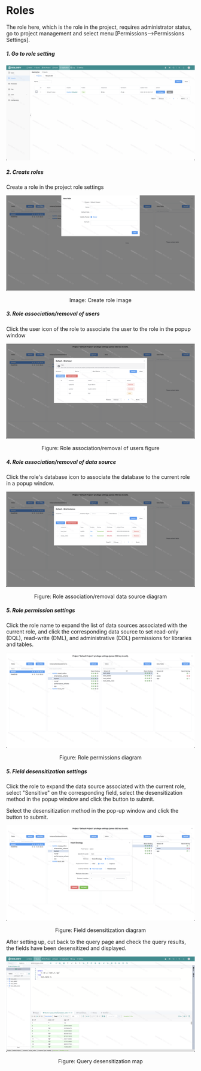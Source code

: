 # Roles

The role here, which is the role in the project, requires administrator status, go to project management and select menu [Permissions-->Permissions Settings].



##### 1. Go to role setting

![image-20210817132755887](./img/role1.png)

##### 2. Create roles

Create a role in the project role settings

![image-20210817133031348](./img/role2.png)
<center>Image: Create role image</center>







##### 3. Role association/removal of users

Click the user icon of the role to associate the user to the role in the popup window

![image-20210817133322598](./img/role3.png)
<center>Figure: Role association/removal of users figure</center>



##### 4. Role association/removal of data source

Click the role's database icon to associate the database to the current role in a popup window.

![image-20210817133922906](./img/role4.png)
<center>Figure: Role association/removal data source diagram</center>



##### 5. Role permission settings
Click the role name to expand the list of data sources associated with the current role, and click the corresponding data source to set read-only (DQL), read-write (DML), and administrative (DDL) permissions for libraries and tables.

![image-20210817134355068](./img/role5.png)
<center>Figure: Role permissions diagram</center>


##### 5. Field desensitization settings

Click the role to expand the data source associated with the current role, select "Sensitive" on the corresponding field, select the desensitization method in the popup window and click the button to submit.

Select the desensitization method in the pop-up window and click the button to submit.

![image-20210817134512969](./img/role6.png)
<center>Figure: Field desensitization diagram</center>

After setting up, cut back to the query page and check the query results, the fields have been desensitized and displayed.

![image-20210817134805040](./img/role7.png)
<center>Figure: Query desensitization map</center>








